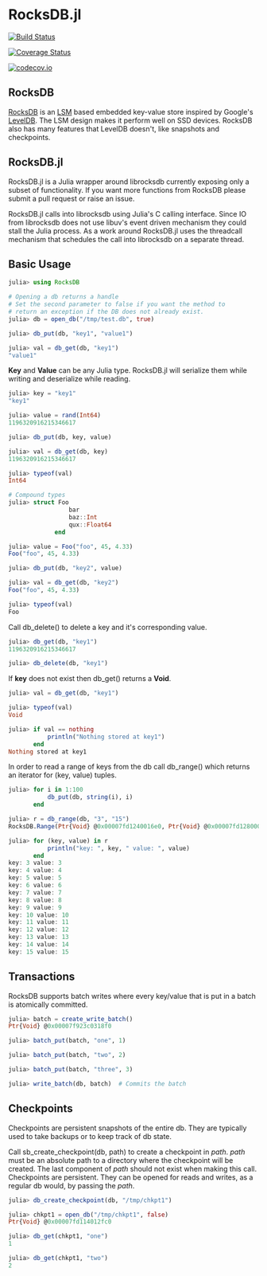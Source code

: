 # RocksDB.jl

[![Build Status](https://travis-ci.org/ajaymendez/RocksDB.jl.svg?branch=master)](https://travis-ci.org/ajaymendez/RocksDB.jl)

[![Coverage Status](https://coveralls.io/repos/ajaymendez/RocksDB.jl/badge.svg?branch=master&service=github)](https://coveralls.io/github/ajaymendez/RocksDB.jl?branch=master)

[![codecov.io](http://codecov.io/github/ajaymendez/RocksDB.jl/coverage.svg?branch=master)](http://codecov.io/github/ajaymendez/RocksDB.jl?branch=master)

## RocksDB
[RocksDB](https://github.com/facebook/rocksdb)
is an [LSM](https://en.wikipedia.org/wiki/Log-structured_merge-tree)
based embedded key-value store inspired by Google's
[LevelDB](https://github.com/google/leveldb). The LSM design makes it
perform well on SSD devices. RocksDB also has many features that LevelDB
doesn't, like snapshots and checkpoints.

## RocksDB.jl
RocksDB.jl is a Julia wrapper around librocksdb currently exposing only
a subset of functionality. If you want more functions from RocksDB please
submit a pull request or raise an issue.

RocksDB.jl calls into librocksdb using Julia's C calling interface.
Since IO from librocksdb does not use libuv's event driven mechanism
they could stall the Julia process. As a work around RocksDB.jl uses
the threadcall mechanism that schedules the call into librocksdb
on a separate thread.

## Basic Usage
```julia
julia> using RocksDB

# Opening a db returns a handle
# Set the second parameter to false if you want the method to
# return an exception if the DB does not already exist.
julia> db = open_db("/tmp/test.db", true)

julia> db_put(db, "key1", "value1")

julia> val = db_get(db, "key1")
"value1"


```

**Key** and **Value** can be any Julia type. RocksDB.jl will serialize
them while writing and deserialize while reading.

```julia
julia> key = "key1"
"key1"

julia> value = rand(Int64)
1196320916215346617

julia> db_put(db, key, value)

julia> val = db_get(db, key)
1196320916215346617

julia> typeof(val)
Int64

# Compound types
julia> struct Foo
                 bar
                 baz::Int
                 qux::Float64
             end

julia> value = Foo("foo", 45, 4.33)
Foo("foo", 45, 4.33)

julia> db_put(db, "key2", value)

julia> val = db_get(db, "key2")
Foo("foo", 45, 4.33)

julia> typeof(val)
Foo
```
Call db_delete() to delete a key and it's corresponding value.

```julia
julia> db_get(db, "key1")
1196320916215346617

julia> db_delete(db, "key1")

```

If **key** does not exist then db_get() returns a **Void**.
```julia
julia> val = db_get(db, "key1")

julia> typeof(val)
Void

julia> if val == nothing
           println("Nothing stored at key1")
       end
Nothing stored at key1

```

In order to read a range of keys from the db call db_range() which
returns an iterator for (key, value) tuples.

```julia
julia> for i in 1:100
           db_put(db, string(i), i)
       end

julia> r = db_range(db, "3", "15")
RocksDB.Range(Ptr{Void} @0x00007fd1240016e0, Ptr{Void} @0x00007fd1280008c0, UInt8[0x21, 0x01, 0x33, 0x00, 0x00, 0x00, 0x00, 0x00, 0x00, 0x00  …  0x00, 0x00, 0x00, 0x00, 0x00, 0x00, 0x00, 0x00, 0x00, 0x00], UInt8[0x21, 0x02, 0x31, 0x35, 0x00, 0x00, 0x00, 0x00, 0x00, 0x00  …  0x00, 0x00, 0x00, 0x00, 0x00, 0x00, 0x00, 0x00, 0x00, 0x00], false, false)

julia> for (key, value) in r
           println("key: ", key, " value: ", value)
       end
key: 3 value: 3
key: 4 value: 4
key: 5 value: 5
key: 6 value: 6
key: 7 value: 7
key: 8 value: 8
key: 9 value: 9
key: 10 value: 10
key: 11 value: 11
key: 12 value: 12
key: 13 value: 13
key: 14 value: 14
key: 15 value: 15
```


## Transactions
RocksDB supports batch writes where every key/value that is put in a batch
is atomically committed.
```julia
julia> batch = create_write_batch()
Ptr{Void} @0x00007f923c0318f0

julia> batch_put(batch, "one", 1)

julia> batch_put(batch, "two", 2)

julia> batch_put(batch, "three", 3)

julia> write_batch(db, batch)  # Commits the batch
```
## Checkpoints
Checkpoints are persistent snapshots of the entire db. They are typically
used to take backups or to keep track of db state.

Call sb_create_checkpoint(db, path) to create a checkpoint in *path*.
*path* must be an absolute
path to a directory where the checkpoint will be created. The last component of
*path* should not exist when making this call. Checkpoints are persistent.
They can be opened for reads and writes, as a regular db would, by passing
the *path*.
```julia
julia> db_create_checkpoint(db, "/tmp/chkpt1")

julia> chkpt1 = open_db("/tmp/chkpt1", false)
Ptr{Void} @0x00007fd114012fc0

julia> db_get(chkpt1, "one")
1

julia> db_get(chkpt1, "two")
2
```
